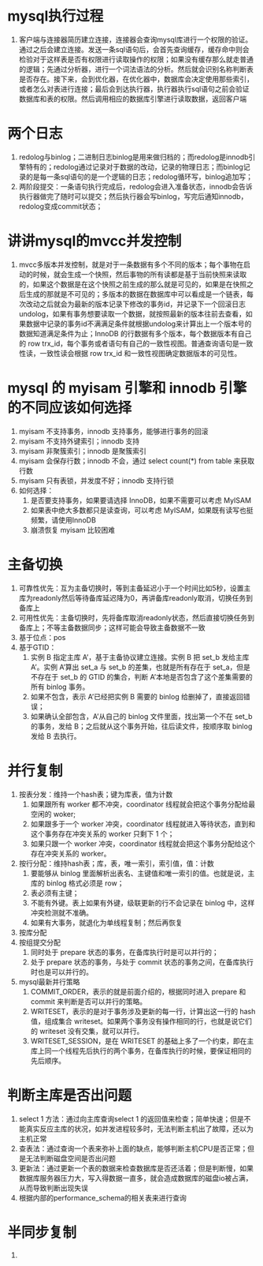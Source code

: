# mysql执行过程
1.  客户端与连接器简历建立连接，连接器会查询mysql库进行一个权限的验证。通过之后会建立连接。发送一条sql语句后，会首先查询缓存，缓存命中则会检验对于这样表是否有权限进行读取操作的权限；如果没有缓存那么就走普通的逻辑；先通过分析器，进行一个词法语法的分析。然后就会识别名称判断表是否存在。接下来，会到优化器，在优化器中，数据库会决定使用那些索引，或者怎么对表进行连接；最后会到达执行器，执行器执行sql语句之前会验证数据库和表的权限。然后调用相应的数据库引擎进行读取数据，返回客户端

# 两个日志
1.  redolog与binlog；二进制日志binlog是用来做归档的；而redolog是innodb引擎特有的；redolog通过记录对于数据的改动，记录的物理日志；而binlog记录的是每一条sql语句的是一个逻辑的日志；redolog循环写，binlog追加写；
2.  两阶段提交：一条语句执行完成后，redolog会进入准备状态，innodb会告诉执行器做完了随时可以提交；然后执行器会写binlog，写完后通知innodb，redolog变成commit状态；

# 讲讲mysql的mvcc并发控制
1.  mvcc多版本并发控制，就是对于一条数据有多个不同的版本；每个事物在启动的时候，就会生成一个快照，然后事物的所有读都是基于当前快照来读取的，如果这个数据是在这个快照之前生成的那么就是可见的，如果是在快照之后生成的那就是不可见的；多版本的数据在数据库中可以看成是一个链表，每次改动之后就会为最新的版本记录下修改的事务id，并记录下一个回滚日志undolog，如果有事务想要读取一个数据，就按照最新的版本往前去查看，如果数据中记录的事务id不满满足条件就根据undolog来计算出上一个版本号的数据知道满足条件为止；InnoDB 的行数据有多个版本，每个数据版本有自己的 row trx_id，每个事务或者语句有自己的一致性视图。普通查询语句是一致性读，一致性读会根据 row trx_id 和一致性视图确定数据版本的可见性。

# mysql 的 myisam 引擎和 innodb 引擎的不同应该如何选择
1.  myisam 不支持事务，innodb 支持事务，能够进行事务的回滚
2.  myisam 不支持外键索引；innodb 支持
3.  myisam 非聚簇索引；innodb 是聚簇索引
4.  myisam 会保存行数；innodb 不会，通过 select count(\*) from table 来获取行数
5.  myisam 只有表锁，并发度不好；innodb 支持行锁
6.  如何选择：
    1.  是否要支持事务，如果要请选择 InnoDB，如果不需要可以考虑 MyISAM
    2.  如果表中绝大多数都只是读查询，可以考虑 MyISAM，如果既有读写也挺频繁，请使用InnoDB
    3.  崩溃恢复 myisam 比较困难

# 主备切换
1.  可靠性优先：互为主备切换时，等到主备延迟小于一个时间比如5秒，设置主库为readonly然后等待备库延迟降为0，再讲备库readonly取消，切换任务到备库上
2.  可用性优先：主备切换时，先将备库取消readonly状态，然后直接切换任务到备库上；不等主备数据同步；这样可能会导致主备数据不一致
3.  基于位点：pos
4.  基于GTID：
    1.  实例 B 指定主库 A’，基于主备协议建立连接。实例 B 把 set_b 发给主库 A’。实例 A’算出 set_a 与 set_b 的差集，也就是所有存在于 set_a，但是不存在于 set_b 的 GTID 的集合，判断 A’本地是否包含了这个差集需要的所有 binlog 事务。
      1.  如果不包含，表示 A’已经把实例 B 需要的 binlog 给删掉了，直接返回错误；
      2.  如果确认全部包含，A’从自己的 binlog 文件里面，找出第一个不在 set_b 的事务，发给 B；之后就从这个事务开始，往后读文件，按顺序取 binlog 发给 B 去执行。

# 并行复制
1.  按表分发：维持一个hash表；键为库表，值为计数
    1.  如果跟所有 worker 都不冲突，coordinator 线程就会把这个事务分配给最空闲的 woker;
    2.  如果跟多于一个 worker 冲突，coordinator 线程就进入等待状态，直到和这个事务存在冲突关系的 worker 只剩下 1 个；
    3.  如果只跟一个 worker 冲突，coordinator 线程就会把这个事务分配给这个存在冲突关系的 worker。
2.  按行分配：维持hash表；库，表，唯一索引，索引值，值：计数
    1.  要能够从 binlog 里面解析出表名、主键值和唯一索引的值。也就是说，主库的 binlog 格式必须是 row；
    2.  表必须有主键；
    3.  不能有外键。表上如果有外键，级联更新的行不会记录在 binlog 中，这样冲突检测就不准确。
    4.  如果有大事务，就退化为单线程复制；然后再恢复
3.  按库分配
4.  按组提交分配
    1.  同时处于 prepare 状态的事务，在备库执行时是可以并行的；
    2.  处于 prepare 状态的事务，与处于 commit 状态的事务之间，在备库执行时也是可以并行的。
5.  mysql最新并行策略
    1.  COMMIT_ORDER，表示的就是前面介绍的，根据同时进入 prepare 和 commit 来判断是否可以并行的策略。
    2.  WRITESET，表示的是对于事务涉及更新的每一行，计算出这一行的 hash 值，组成集合 writeset。如果两个事务没有操作相同的行，也就是说它们的 writeset 没有交集，就可以并行。
    3.  WRITESET_SESSION，是在 WRITESET 的基础上多了一个约束，即在主库上同一个线程先后执行的两个事务，在备库执行的时候，要保证相同的先后顺序。

# 判断主库是否出问题
1.  select 1 方法：通过向主库查询select 1 的返回值来检查；简单快速；但是不能真实反应主库的状况，如并发进程较多时，无法判断主机出了故障，还以为主机正常
2.  查表法：通过查询一个表来弥补上面的缺点，能够判断主机CPU是否正常；但是无法判断磁盘空间是否出问题
3.  更新法：通过更新一个表的数据来检查数据库是否还活着；但是判断慢，如果数据库服务器压力大，写入得数据一直多，就会造成数据库的磁盘io被占满，从而导致判断出现失误
4.  根据内部的performance_schema的相关表来进行查询

# 半同步复制
1.  
